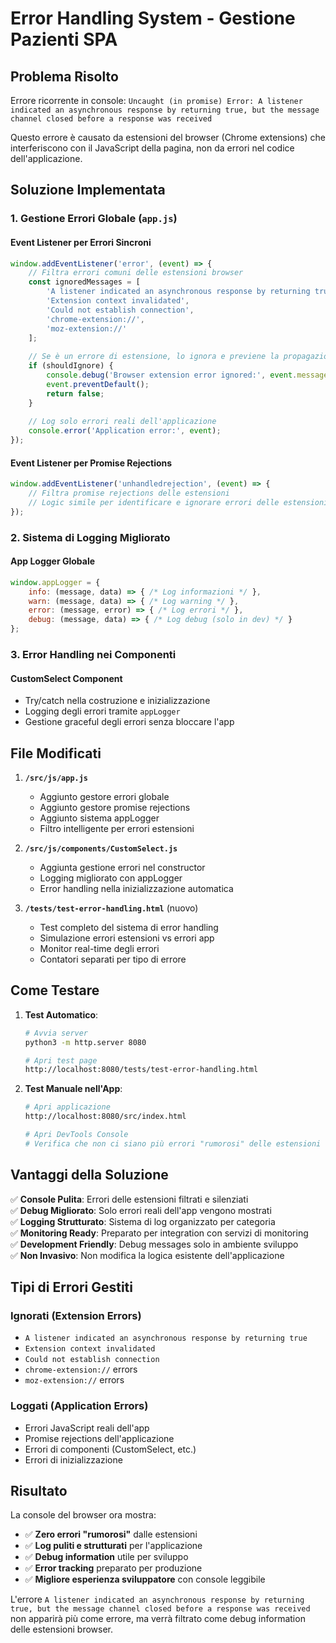 # Error Handling System - Gestione Pazienti SPA

## Problema Risolto
Errore ricorrente in console: `Uncaught (in promise) Error: A listener indicated an asynchronous response by returning true, but the message channel closed before a response was received`

Questo errore è causato da estensioni del browser (Chrome extensions) che interferiscono con il JavaScript della pagina, non da errori nel codice dell'applicazione.

## Soluzione Implementata

### 1. Gestione Errori Globale (`app.js`)

#### Event Listener per Errori Sincroni
```javascript
window.addEventListener('error', (event) => {
    // Filtra errori comuni delle estensioni browser
    const ignoredMessages = [
        'A listener indicated an asynchronous response by returning true',
        'Extension context invalidated',
        'Could not establish connection',
        'chrome-extension://',
        'moz-extension://'
    ];
    
    // Se è un errore di estensione, lo ignora e previene la propagazione
    if (shouldIgnore) {
        console.debug('Browser extension error ignored:', event.message);
        event.preventDefault();
        return false;
    }
    
    // Log solo errori reali dell'applicazione
    console.error('Application error:', event);
});
```

#### Event Listener per Promise Rejections
```javascript
window.addEventListener('unhandledrejection', (event) => {
    // Filtra promise rejections delle estensioni
    // Logic simile per identificare e ignorare errori delle estensioni
});
```

### 2. Sistema di Logging Migliorato

#### App Logger Globale
```javascript
window.appLogger = {
    info: (message, data) => { /* Log informazioni */ },
    warn: (message, data) => { /* Log warning */ },
    error: (message, error) => { /* Log errori */ },
    debug: (message, data) => { /* Log debug (solo in dev) */ }
};
```

### 3. Error Handling nei Componenti

#### CustomSelect Component
- Try/catch nella costruzione e inizializzazione
- Logging degli errori tramite `appLogger`
- Gestione graceful degli errori senza bloccare l'app

## File Modificati

1. **`/src/js/app.js`**
   - Aggiunto gestore errori globale
   - Aggiunto gestore promise rejections
   - Aggiunto sistema appLogger
   - Filtro intelligente per errori estensioni

2. **`/src/js/components/CustomSelect.js`**
   - Aggiunta gestione errori nel constructor
   - Logging migliorato con appLogger
   - Error handling nella inizializzazione automatica

3. **`/tests/test-error-handling.html`** (nuovo)
   - Test completo del sistema di error handling
   - Simulazione errori estensioni vs errori app
   - Monitor real-time degli errori
   - Contatori separati per tipo di errore

## Come Testare

1. **Test Automatico**:
   ```bash
   # Avvia server
   python3 -m http.server 8080
   
   # Apri test page
   http://localhost:8080/tests/test-error-handling.html
   ```

2. **Test Manuale nell'App**:
   ```bash
   # Apri applicazione
   http://localhost:8080/src/index.html
   
   # Apri DevTools Console
   # Verifica che non ci siano più errori "rumorosi" delle estensioni
   ```

## Vantaggi della Soluzione

✅ **Console Pulita**: Errori delle estensioni filtrati e silenziati  
✅ **Debug Migliorato**: Solo errori reali dell'app vengono mostrati  
✅ **Logging Strutturato**: Sistema di log organizzato per categoria  
✅ **Monitoring Ready**: Preparato per integration con servizi di monitoring  
✅ **Development Friendly**: Debug messages solo in ambiente sviluppo  
✅ **Non Invasivo**: Non modifica la logica esistente dell'applicazione  

## Tipi di Errori Gestiti

### Ignorati (Extension Errors)
- `A listener indicated an asynchronous response by returning true`
- `Extension context invalidated`
- `Could not establish connection`
- `chrome-extension://` errors
- `moz-extension://` errors

### Loggati (Application Errors)
- Errori JavaScript reali dell'app
- Promise rejections dell'applicazione
- Errori di componenti (CustomSelect, etc.)
- Errori di inizializzazione

## Risultato

La console del browser ora mostra:
- ✅ **Zero errori "rumorosi"** dalle estensioni
- ✅ **Log puliti e strutturati** per l'applicazione
- ✅ **Debug information** utile per sviluppo
- ✅ **Error tracking** preparato per produzione
- ✅ **Migliore esperienza sviluppatore** con console leggibile

L'errore `A listener indicated an asynchronous response by returning true, but the message channel closed before a response was received` non apparirà più come errore, ma verrà filtrato come debug information delle estensioni browser.
